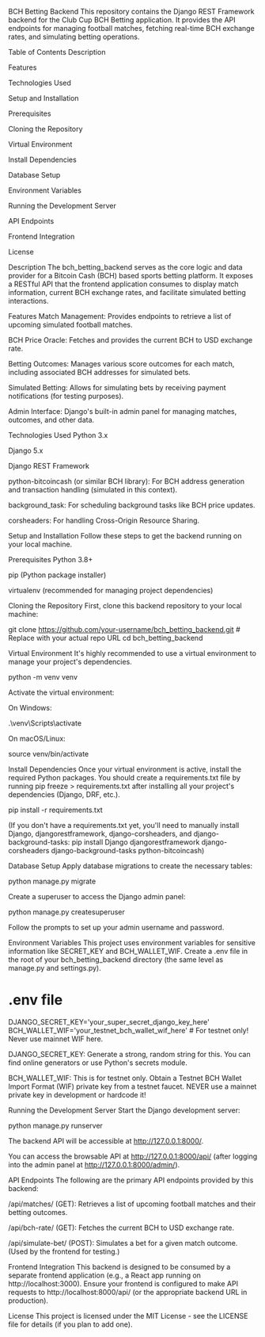BCH Betting Backend
This repository contains the Django REST Framework backend for the Club Cup BCH Betting application. It provides the API endpoints for managing football matches, fetching real-time BCH exchange rates, and simulating betting operations.

Table of Contents
Description

Features

Technologies Used

Setup and Installation

Prerequisites

Cloning the Repository

Virtual Environment

Install Dependencies

Database Setup

Environment Variables

Running the Development Server

API Endpoints

Frontend Integration

License

Description
The bch_betting_backend serves as the core logic and data provider for a Bitcoin Cash (BCH) based sports betting platform. It exposes a RESTful API that the frontend application consumes to display match information, current BCH exchange rates, and facilitate simulated betting interactions.

Features
Match Management: Provides endpoints to retrieve a list of upcoming simulated football matches.

BCH Price Oracle: Fetches and provides the current BCH to USD exchange rate.

Betting Outcomes: Manages various score outcomes for each match, including associated BCH addresses for simulated bets.

Simulated Betting: Allows for simulating bets by receiving payment notifications (for testing purposes).

Admin Interface: Django's built-in admin panel for managing matches, outcomes, and other data.

Technologies Used
Python 3.x

Django 5.x

Django REST Framework

python-bitcoincash (or similar BCH library): For BCH address generation and transaction handling (simulated in this context).

background_task: For scheduling background tasks like BCH price updates.

corsheaders: For handling Cross-Origin Resource Sharing.

Setup and Installation
Follow these steps to get the backend running on your local machine.

Prerequisites
Python 3.8+

pip (Python package installer)

virtualenv (recommended for managing project dependencies)

Cloning the Repository
First, clone this backend repository to your local machine:

git clone https://github.com/your-username/bch_betting_backend.git # Replace with your actual repo URL
cd bch_betting_backend

Virtual Environment
It's highly recommended to use a virtual environment to manage your project's dependencies.

python -m venv venv

Activate the virtual environment:

On Windows:

.\venv\Scripts\activate

On macOS/Linux:

source venv/bin/activate

Install Dependencies
Once your virtual environment is active, install the required Python packages. You should create a requirements.txt file by running pip freeze > requirements.txt after installing all your project's dependencies (Django, DRF, etc.).

pip install -r requirements.txt

(If you don't have a requirements.txt yet, you'll need to manually install Django, djangorestframework, django-corsheaders, and django-background-tasks: pip install Django djangorestframework django-corsheaders django-background-tasks python-bitcoincash)

Database Setup
Apply database migrations to create the necessary tables:

python manage.py migrate

Create a superuser to access the Django admin panel:

python manage.py createsuperuser

Follow the prompts to set up your admin username and password.

Environment Variables
This project uses environment variables for sensitive information like SECRET_KEY and BCH_WALLET_WIF. Create a .env file in the root of your bch_betting_backend directory (the same level as manage.py and settings.py).

# .env file
DJANGO_SECRET_KEY='your_super_secret_django_key_here'
BCH_WALLET_WIF='your_testnet_bch_wallet_wif_here' # For testnet only! Never use mainnet WIF here.

DJANGO_SECRET_KEY: Generate a strong, random string for this. You can find online generators or use Python's secrets module.

BCH_WALLET_WIF: This is for testnet only. Obtain a Testnet BCH Wallet Import Format (WIF) private key from a testnet faucet. NEVER use a mainnet private key in development or hardcode it!

Running the Development Server
Start the Django development server:

python manage.py runserver

The backend API will be accessible at http://127.0.0.1:8000/.

You can access the browsable API at http://127.0.0.1:8000/api/ (after logging into the admin panel at http://127.0.0.1:8000/admin/).

API Endpoints
The following are the primary API endpoints provided by this backend:

/api/matches/ (GET): Retrieves a list of upcoming football matches and their betting outcomes.

/api/bch-rate/ (GET): Fetches the current BCH to USD exchange rate.

/api/simulate-bet/ (POST): Simulates a bet for a given match outcome. (Used by the frontend for testing.)

Frontend Integration
This backend is designed to be consumed by a separate frontend application (e.g., a React app running on http://localhost:3000). Ensure your frontend is configured to make API requests to http://localhost:8000/api/ (or the appropriate backend URL in production).

License
This project is licensed under the MIT License - see the LICENSE file for details (if you plan to add one).